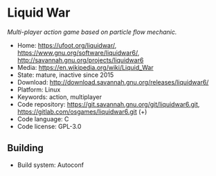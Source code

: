 # Liquid War

_Multi-player action game based on particle flow mechanic._

- Home: https://ufoot.org/liquidwar/, https://www.gnu.org/software/liquidwar6/, http://savannah.gnu.org/projects/liquidwar6
- Media: https://en.wikipedia.org/wiki/Liquid_War
- State: mature, inactive since 2015 
- Download: http://download.savannah.gnu.org/releases/liquidwar6/
- Platform: Linux
- Keywords: action, multiplayer
- Code repository: https://git.savannah.gnu.org/git/liquidwar6.git, https://gitlab.com/osgames/liquidwar6.git (+)
- Code language: C
- Code license: GPL-3.0

## Building

- Build system: Autoconf
